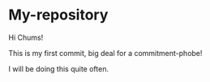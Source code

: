 # My-repository

Hi Chums!

This is my first commit, big deal for a commitment-phobe!

I will be doing this quite often.
